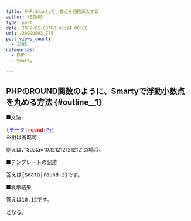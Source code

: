 ```yaml
---
title: PHP:Smartyで小数点を四捨五入する
author: KEINOS
type: post
date: 2009-05-03T02:45:24+00:00
url: /20090503_775
post_views_count:
  - 1395
categories:
  - PHP
  - Smarty

---
```

## PHPのROUND関数のように、Smartyで浮動小数点を丸める方法 {#outline__1}

<div class="section">
  <p>
    ■文法
  </p>
  
  <pre>
{<span style="color:#0000FF;">データ</span>|<span style="font-weight:bold;"><span style="color:#FF0000;">round</span></span>:<span style="color:#0000FF;">桁</span>}
※桁は省略可
</pre>
  
  <p>
    例えば、&#8221;$data=10.121212121212&#8243;の場合、
  </p>
  
  <p>
    ■テンプレートの記述
  </p>
  
  <pre class="syntax-highlight">
答えは{$data|round:2}です。
</pre>
  
  <p>
    ■表示結果
  </p>
  
  <pre class="syntax-highlight">
答えは10.12です。
</pre>
  
  <p>
    となる。
  </p>
</div>